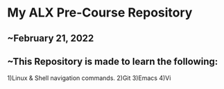 # My ALX Pre-Course Repository
## ~February 21, 2022
## ~This Repository is made to learn the following:
1)Linux & Shell navigation commands.
2)Git
3)Emacs
4)Vi

